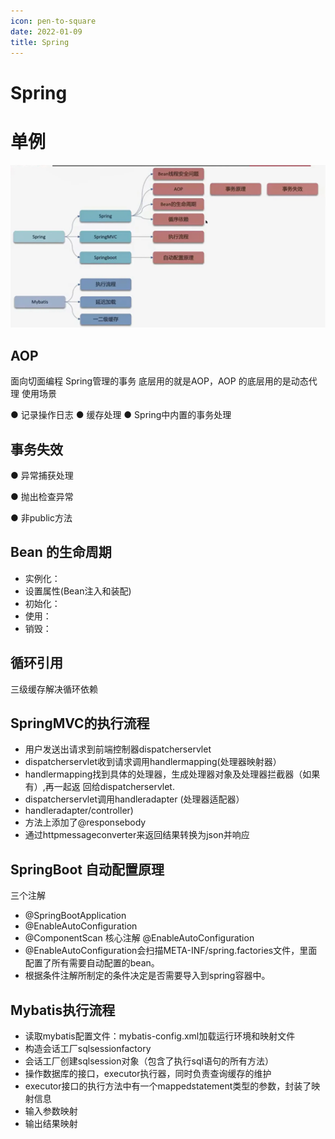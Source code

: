 ```yaml
---
icon: pen-to-square
date: 2022-01-09
title: Spring
---
```




# Spring
单例
============

![img.png](img.png)
## AOP
面向切面编程
Spring管理的事务 底层用的就是AOP，AOP 的底层用的是动态代理
使用场景

● 记录操作日志
● 缓存处理
● Spring中内置的事务处理


## 事务失效

● 异常捕获处理

● 抛出检查异常

● 非public方法


## Bean 的生命周期
- 实例化：
- 设置属性(Bean注入和装配)
- 初始化：
- 使用：
- 销毁：

## 循环引用
三级缓存解决循环依赖

## SpringMVC的执行流程
- 用户发送出请求到前端控制器dispatcherservlet
- dispatcherservlet收到请求调用handlermapping(处理器映射器）
- handlermapping找到具体的处理器，生成处理器对象及处理器拦截器（如果有）,再一起返
回给dispatcherservlet.
- dispatcherservlet调用handleradapter (处理器适配器）
- handleradapter/controller)
- 方法上添加了@responsebody
- 通过httpmessageconverter来返回结果转换为json并响应

## SpringBoot 自动配置原理
三个注解
- @SpringBootApplication
- @EnableAutoConfiguration
- @ComponentScan
核心注解 @EnableAutoConfiguration
- @EnableAutoConfiguration会扫描META-INF/spring.factories文件，里面配置了所有需要自动配置的bean。
- 根据条件注解所制定的条件决定是否需要导入到spring容器中。

## Mybatis执行流程
- 读取mybatis配置文件：mybatis-config.xml加载运行环境和映射文件
- 构造会话工厂sqlsessionfactory
- 会话工厂创建sqlsession对象（包含了执行sql语句的所有方法）
- 操作数据库的接口，executor执行器，同时负责查询缓存的维护
- executor接口的执行方法中有一个mappedstatement类型的参数，封装了映射信息
- 输入参数映射
- 输出结果映射



